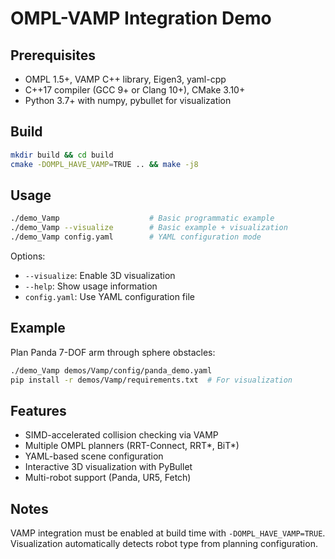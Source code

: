 # OMPL-VAMP Integration Demo

## Prerequisites
- OMPL 1.5+, VAMP C++ library, Eigen3, yaml-cpp
- C++17 compiler (GCC 9+ or Clang 10+), CMake 3.10+
- Python 3.7+ with numpy, pybullet for visualization

## Build
```bash
mkdir build && cd build
cmake -DOMPL_HAVE_VAMP=TRUE .. && make -j8
```

## Usage
```bash
./demo_Vamp                    # Basic programmatic example
./demo_Vamp --visualize        # Basic example + visualization  
./demo_Vamp config.yaml        # YAML configuration mode
```

Options:
- `--visualize`: Enable 3D visualization
- `--help`: Show usage information
- `config.yaml`: Use YAML configuration file

## Example
Plan Panda 7-DOF arm through sphere obstacles:
```bash
./demo_Vamp demos/Vamp/config/panda_demo.yaml
pip install -r demos/Vamp/requirements.txt  # For visualization
```

## Features
- SIMD-accelerated collision checking via VAMP
- Multiple OMPL planners (RRT-Connect, RRT*, BiT*)
- YAML-based scene configuration
- Interactive 3D visualization with PyBullet
- Multi-robot support (Panda, UR5, Fetch)

## Notes
VAMP integration must be enabled at build time with `-DOMPL_HAVE_VAMP=TRUE`.
Visualization automatically detects robot type from planning configuration. 